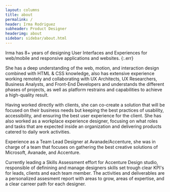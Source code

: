 ```yaml
---
layout: columns
title: about
permalink: /
header: Irma Rodriguez
subheader: Product Designer
headerimg: about
sidebar: sidebar/about.html
---
```


Irma has 8+ years of designing User Interfaces and Experiences for web/mobile and responsive applications and websites.
 {:.err}


She has a deep understanding of the web, motion, and interaction design combined with HTML & CSS knowledge, also has extensive experience working remotely and collaborating with UX Architects, UX Researchers, Business Analysts, and Front-End Developers and understands the different phases of projects, as well as platform restrains and capabilities to achieve a high-quality result. 

Having worked directly with clients, she can co-create a solution that will be focused on their business needs but keeping the best practices of usability, accessibility, and ensuring the best user experience for the client. She has also worked as a workplace experience designer, focusing on what roles and tasks that are expected inside an organization and delivering products catered to daily work activities. 

Experience as a Team Lead Designer at Avanade/Accenture, she was in charge of a team that focuses on gathering the best creative solutions of Microsoft, Avanade, and Accenture. 

Currently leading a Skills Assessment effort for Accenture Design studio, responsible of definining and manage designers skills set trough clear KPI's for leads, clients and each team member. The activities and deliverables are a personalized assesment report with areas to grow, areas of expertise, and a clear carreer path for each designer.